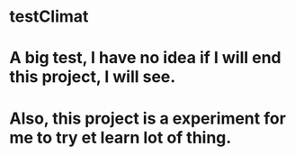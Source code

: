 # testClimat
# A big test, I have no idea if I will end this project, I will see.
# Also, this project is a experiment for me to try et learn lot of thing.
